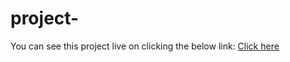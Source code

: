 # project-
You can see this project live on clicking the below link:
<a href="https://aniket426.github.io/project-/">Click here</a>
